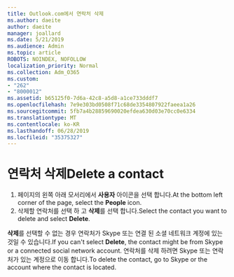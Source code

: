 ```yaml
---
title: Outlook.com에서 연락처 삭제
ms.author: daeite
author: daeite
manager: joallard
ms.date: 5/21/2019
ms.audience: Admin
ms.topic: article
ROBOTS: NOINDEX, NOFOLLOW
localization_priority: Normal
ms.collection: Adm_O365
ms.custom:
- "262"
- "8000012"
ms.assetid: b65125f0-7d6a-42c8-a5d8-a1ce733dddf7
ms.openlocfilehash: 7e9e303bd0508f71c68de3354807922faeea1a26
ms.sourcegitcommit: 5fb7a4b28859690020efdea630d03e70cc0e6334
ms.translationtype: MT
ms.contentlocale: ko-KR
ms.lasthandoff: 06/28/2019
ms.locfileid: "35375327"
---
```

# <a name="delete-a-contact"></a><span data-ttu-id="75f1b-102">연락처 삭제</span><span class="sxs-lookup"><span data-stu-id="75f1b-102">Delete a contact</span></span>

1. <span data-ttu-id="75f1b-103">페이지의 왼쪽 아래 모서리에서 **사용자** 아이콘을 선택 합니다.</span><span class="sxs-lookup"><span data-stu-id="75f1b-103">At the bottom left corner of the page, select the **People** icon.</span></span>
2. <span data-ttu-id="75f1b-104">삭제할 연락처를 선택 하 고 **삭제**를 선택 합니다.</span><span class="sxs-lookup"><span data-stu-id="75f1b-104">Select the contact you want to delete and select **Delete**.</span></span>

<span data-ttu-id="75f1b-105">**삭제**를 선택할 수 없는 경우 연락처가 Skype 또는 연결 된 소셜 네트워크 계정에 있는 것일 수 있습니다.</span><span class="sxs-lookup"><span data-stu-id="75f1b-105">If you can't select **Delete**, the contact might be from Skype or a connected social network account.</span></span> <span data-ttu-id="75f1b-106">연락처를 삭제 하려면 Skype 또는 연락처가 있는 계정으로 이동 합니다.</span><span class="sxs-lookup"><span data-stu-id="75f1b-106">To delete the contact, go to Skype or the account where the contact is located.</span></span>